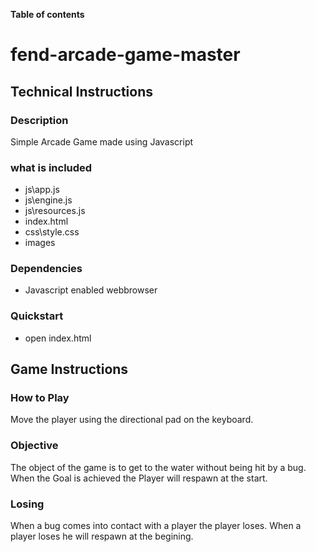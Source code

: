 **Table of contents**


# **fend-arcade-game-master**

## Technical Instructions
### Description
Simple Arcade Game made using Javascript
### what is included
* js\app.js
* js\engine.js
* js\resources.js
* index.html
* css\style.css
* images

### Dependencies
* Javascript enabled webbrowser

### Quickstart
* open index.html

## Game Instructions
### How to Play
Move the player using the directional pad on the keyboard.
### Objective
The object of the game is to get to the water without being hit by a bug.
When the Goal is achieved the Player will respawn at the start.
### Losing
When a bug comes into contact with a player the player loses.
When a player loses he will respawn at the begining.